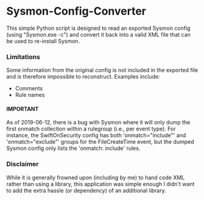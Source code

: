 # Sysmon-Config-Converter
This simple Python script is designed to read an exported Sysmon config (using "Sysmon.exe -c") and convert it back into a valid XML file that can be used to re-install Sysmon.

### Limitations
Some information from the original config is not included in the exported file and is therefore impossible to reconstruct.
Examples include:
- Comments
- Rule names

#### IMPORTANT
As of 2019-06-12, there is a bug with Sysmon where it will only dump the first onmatch collection within a rulegroup (i.e., per event type). For instance, the SwiftOnSecurity config has both 'onmatch="include"' and 'onmatch="exclude"' groups for the FileCreateTime event, but the dumped Sysmon config only lists the 'onmatch: include' rules.

### Disclaimer
While it is generally frowned upon (including by me) to hand code XML rather than using a library, this application was simple enough I didn't want to add the extra hassle (or dependency) of an additional library.